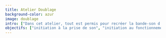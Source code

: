 ```yaml
---
title: Atelier Doublage
background-color: azur
image: doublage
intro: ["Dans cet atelier, tout est permis pour recréer la bande-son d’un extrait de film ! Bruitages avec des objets récoltés, imitations, improvisation, invention de dialogues, etc.", "L’objectif est d’amener les participants à collaborer afin de faire briller leur créativité.", "C’est un vrai travail d’équipe, qui permet d’apprendre en s’amusant, de découvrir un univers artistique complet, de la technique son à l’écriture de texte, en passant par l’expression orale."]
objectifs: ["initiation à la prise de son", "initiation au fonctionnement d’un logiciel de Musique Assistée par Ordinateur (MAO)", "stimuler la créativité et l’imagination", "travailler l’expression orale, l’écriture, la diction", "apprendre à travailler en groupe, à débattre sur des choix artistiques, à trouver sa place dans un processus créatif"]
---
```

